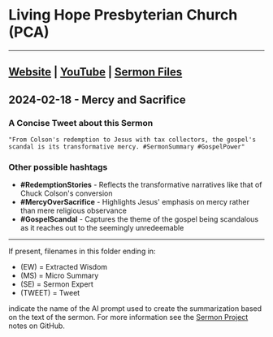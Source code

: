 # Living Hope Presbyterian Church (PCA)

___

## [Website](https://www.livinghopepresbyterian.org/) | [YouTube](https://www.youtube.com/@LivingHopePresbyterianChurch) | [Sermon Files](https://github.com/jobian-ai/LHP-Sermons/tree/main/sermons/2024/24-01-28)

## 2024-02-18 - Mercy and Sacrifice

### A Concise Tweet about this Sermon

```"From Colson's redemption to Jesus with tax collectors, the gospel's scandal is its transformative mercy. #SermonSummary #GospelPower"```

### Other possible hashtags

- **#RedemptionStories** - Reflects the transformative narratives like that of Chuck Colson's conversion
- **#MercyOverSacrifice** - Highlights Jesus' emphasis on mercy rather than mere religious observance
- **#GospelScandal** - Captures the theme of the gospel being scandalous as it reaches out to the seemingly unredeemable
___

If present, filenames in this folder ending in:

- (EW) = Extracted Wisdom
- (MS) = Micro Summary
- (SE) =  Sermon Expert
- (TWEET) = Tweet

indicate the name of the AI prompt used to create the summarization based on the text of the sermon.  For more information see the [Sermon Project](https://github.com/jobian-ai/LHP-Sermons/tree/main) notes on GitHub.